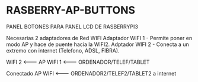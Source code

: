 # RASBERRY-AP-BUTTONS
PANEL BOTONES PARA PANEL LCD DE RASBERRYPI3

Necesarias 2 adaptadores de Red WIFI
Adaptador WIFI 1 - Permite poner en modo AP y hace de puente hacia la WIFI2.
Adptador  WIFI 2 - Conecta a un extremo con internet (Telefono, ADSL, FIBRA).

WIFI 2     <--- AP WIFI 1   <---    ORDENADOR/TELEF/TABLET

Conectado       AP WIFI       <---    ORDENADOR2/TELEF2/TABLET2
a internet               
